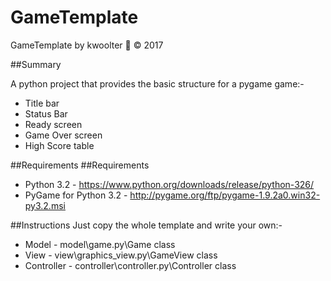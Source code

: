 # GameTemplate
GameTemplate by kwoolter :monkey: :copyright: 2017

##Summary

A python project that provides the basic structure for a pygame game:-
- Title bar
- Status Bar
- Ready screen
- Game Over screen
- High Score table

##Requirements
##Requirements
- Python 3.2 - https://www.python.org/downloads/release/python-326/
- PyGame for Python 3.2 - http://pygame.org/ftp/pygame-1.9.2a0.win32-py3.2.msi

##Instructions
Just copy the whole template and write your own:-
- Model - model\game.py\Game class
- View - view\graphics_view.py\GameView class
- Controller - controller\controller.py\Controller class




